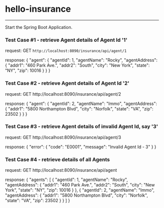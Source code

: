 # hello-insurance
---

Start the Spring Boot Application.

### Test Case #1 - retrieve Agent details of Agent Id '1'

request: 
GET `http://localhost:8090/insurance/api/agent/1`

response: 
{
  "agent": {
    "agentId": 1,
    "agentName": "Rocky",
    "agentAddress": {
      "addr1": "460 Park Ave.",
      "addr2": "South",
      "city": "New York",
      "state": "NY",
      "zip": 10016
    }
  }
}

### Test Case #2 - retrieve Agent details of Agent Id '2'

request: 
GET http://localhost:8090/insurance/api/agent/2

response: 
{
  "agent": {
    "agentId": 2,
    "agentName": "Immo",
    "agentAddress": {
      "addr1": "5800 Northampton Blvd",
      "city": "Norfolk",
      "state": "VA",
      "zip": 23502
    }
  }
}

### Test Case #3 - retrieve Agent details of invalid Agent Id, say '3'

request: 
GET http://localhost:8090/insurance/api/agent/3

response: 
{
  "error": {
    "code": "E0001",
    "message": "Invalid Agent Id - 3"
  }
}

### Test Case #4 - retrieve details of all Agents

request: 
GET http://localhost:8090/insurance/api/agent

response: 
{
  "agents": [
    {
      "agentId": 1,
      "agentName": "Rocky",
      "agentAddress": {
        "addr1": "460 Park Ave.",
        "addr2": "South",
        "city": "New York",
        "state": "NY",
        "zip": 10016
      }
    },
    {
      "agentId": 2,
      "agentName": "Immo",
      "agentAddress": {
        "addr1": "5800 Northampton Blvd",
        "city": "Norfolk",
        "state": "VA",
        "zip": 23502
      }
    }
  ]
}










